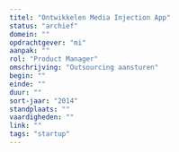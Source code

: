 ```yaml
---
titel: "Ontwikkelen Media Injection App"
status: "archief"
domein: ""
opdrachtgever: "mi"
aanpak: ""
rol: "Product Manager"
omschrijving: "Outsourcing aansturen"
begin: ""
einde: ""
duur: ""
sort-jaar: "2014"
standplaats: ""
vaardigheden: ""
link: ""
tags: "startup"
---
```

